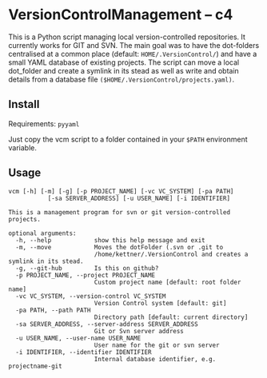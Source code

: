# VersionControlManagement – c4
This is a Python script managing local version-controlled repositories.
It currently works for GIT and SVN.
The main goal was to have the dot-folders centralised at a common place
 (default: ```HOME/.VersionControl/```) and have a small YAML database of
 existing projects.
The script can move a local dot_folder and create a symlink in its stead as
 well as write and obtain details from a database file
 ```($HOME/.VersionControl/projects.yaml)```.

Install
-------
Requirements: ```pyyaml```

Just copy the vcm script to a folder contained in your ```$PATH``` environment
 variable.


Usage
-----

```Text
vcm [-h] [-m] [-g] [-p PROJECT_NAME] [-vc VC_SYSTEM] [-pa PATH]
           [-sa SERVER_ADDRESS] [-u USER_NAME] [-i IDENTIFIER]

This is a management program for svn or git version-controlled projects.

optional arguments:
  -h, --help            show this help message and exit
  -m, --move            Moves the dotFolder (.svn or .git to
                        /home/kettner/.VersionControl and creates a symlink in its stead.
  -g, --git-hub         Is this on github?
  -p PROJECT_NAME, --project PROJECT_NAME
                        Custom project name [default: root folder name]
  -vc VC_SYSTEM, --version-control VC_SYSTEM
                        Version Control system [default: git]
  -pa PATH, --path PATH
                        Directory path [default: current directory]
  -sa SERVER_ADDRESS, --server-address SERVER_ADDRESS
                        Git or Svn server address
  -u USER_NAME, --user-name USER_NAME
                        User name for the git or svn server
  -i IDENTIFIER, --identifier IDENTIFIER
                        Internal database identifier, e.g. projectname-git
```
